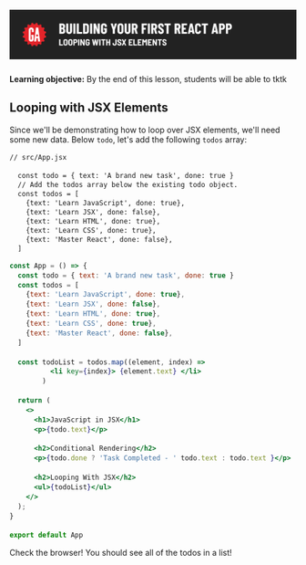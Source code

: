 # ![Building Your First React App - Looping with JSX Elements](./assets/hero.png)

**Learning objective:** By the end of this lesson, students will be able to tktk

## Looping with JSX Elements


Since we'll be demonstrating how to loop over JSX elements, we'll need some new data. Below `todo`, let's add the following `todos` array: 

```JSX
// src/App.jsx

  const todo = { text: 'A brand new task', done: true }
  // Add the todos array below the existing todo object.
  const todos = [
    {text: 'Learn JavaScript', done: true},
    {text: 'Learn JSX', done: false},
    {text: 'Learn HTML', done: true},
    {text: 'Learn CSS', done: true},
    {text: 'Master React', done: false},
  ]
```


```jsx
const App = () => {
  const todo = { text: 'A brand new task', done: true }
  const todos = [
    {text: 'Learn JavaScript', done: true},
    {text: 'Learn JSX', done: false},
    {text: 'Learn HTML', done: true},
    {text: 'Learn CSS', done: true},
    {text: 'Master React', done: false},
  ]

  const todoList = todos.map((element, index) =>
          <li key={index}> {element.text} </li>
        )

  return (
    <>
      <h1>JavaScript in JSX</h1>
      <p>{todo.text}</p>

      <h2>Conditional Rendering</h2>
      <p>{todo.done ? 'Task Completed - ' todo.text : todo.text }</p>

      <h2>Looping With JSX</h2>
      <ul>{todoList}</ul>
    </>
  );
}

export default App
```

Check the browser! You should see all of the todos in a list! 


<!-- Objective: Teach how to loop through data to render elements.

Topics:
Using .map() to iterate over arrays in JSX.
Key prop and its importance in lists.
Practical examples of rendering lists of data, just stick with strings or numbers for now, no need for complex data types in the array.

<https://react.dev/learn/rendering-lists>


